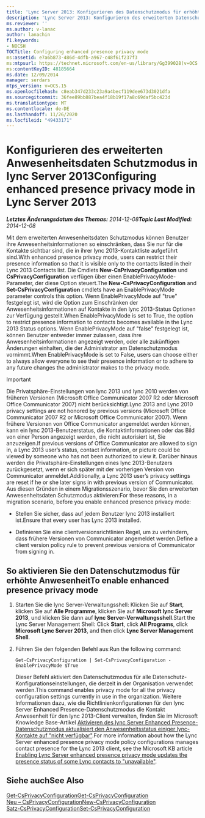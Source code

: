 ```yaml
---
title: 'Lync Server 2013: Konfigurieren des Datenschutzmodus für erhöhte Anwesenheit'
description: 'Lync Server 2013: Konfigurieren des erweiterten Datenschutzmodus für Anwesenheitsinformationen.'
ms.reviewer: ''
ms.author: v-lanac
author: lanachin
f1.keywords:
- NOCSH
TOCTitle: Configuring enhanced presence privacy mode
ms:assetid: e7a6b873-486d-4dfb-a967-c48f61f237f3
ms:mtpsurl: https://technet.microsoft.com/en-us/library/Gg399028(v=OCS.15)
ms:contentKeyID: 48185664
ms.date: 12/09/2014
manager: serdars
mtps_version: v=OCS.15
ms.openlocfilehash: c8eab347d233c23a9a4becf119dee673d3021dfa
ms.sourcegitcommit: 36fee89bb887bea4f18b19f17a8c69daf5bc423d
ms.translationtype: MT
ms.contentlocale: de-DE
ms.lasthandoff: 11/26/2020
ms.locfileid: "49433171"
---
```

# <a name="configuring-enhanced-presence-privacy-mode-in-lync-server-2013"></a><span data-ttu-id="05008-103">Konfigurieren des erweiterten Anwesenheitsdaten Schutzmodus in lync Server 2013</span><span class="sxs-lookup"><span data-stu-id="05008-103">Configuring enhanced presence privacy mode in Lync Server 2013</span></span>

<div data-xmlns="http://www.w3.org/1999/xhtml">

<div class="topic" data-xmlns="http://www.w3.org/1999/xhtml" data-msxsl="urn:schemas-microsoft-com:xslt" data-cs="https://msdn.microsoft.com/">

<div data-asp="https://msdn2.microsoft.com/asp">



</div>

<div id="mainSection">

<div id="mainBody"><span data-ttu-id="05008-104">

<span> </span></span><span class="sxs-lookup"><span data-stu-id="05008-104">

<span> </span></span></span>

<span data-ttu-id="05008-105">_**Letztes Änderungsdatum des Themas:** 2014-12-08_</span><span class="sxs-lookup"><span data-stu-id="05008-105">_**Topic Last Modified:** 2014-12-08_</span></span>

<span data-ttu-id="05008-106">Mit dem erweiterten Anwesenheitsdaten Schutzmodus können Benutzer ihre Anwesenheitsinformationen so einschränken, dass Sie nur für die Kontakte sichtbar sind, die in ihrer lync 2013-Kontaktliste aufgeführt sind.</span><span class="sxs-lookup"><span data-stu-id="05008-106">With enhanced presence privacy mode, users can restrict their presence information so that it is visible only to the contacts listed in their Lync 2013 Contacts list.</span></span> <span data-ttu-id="05008-107">Die Cmdlets **New-CsPrivacyConfiguration** und **CsPrivacyConfiguration** verfügen über einen EnablePrivacyMode-Parameter, der diese Option steuert.</span><span class="sxs-lookup"><span data-stu-id="05008-107">The **New-CsPrivacyConfiguration** and **Set-CsPrivacyConfiguration** cmdlets have an EnablePrivacyMode parameter controls this option.</span></span> <span data-ttu-id="05008-108">Wenn EnablePrivacyMode auf "true" festgelegt ist, wird die Option zum Einschränken der Anwesenheitsinformationen auf Kontakte in den lync 2013-Status Optionen zur Verfügung gestellt.</span><span class="sxs-lookup"><span data-stu-id="05008-108">When EnablePrivacyMode is set to True, the option to restrict presence information to contacts becomes available in the Lync 2013 Status options.</span></span> <span data-ttu-id="05008-109">Wenn EnablePrivacyMode auf "false" festgelegt ist, können Benutzer entweder immer zulassen, dass ihre Anwesenheitsinformationen angezeigt werden, oder alle zukünftigen Änderungen einhalten, die der Administrator am Datenschutzmodus vornimmt.</span><span class="sxs-lookup"><span data-stu-id="05008-109">When EnablePrivacyMode is set to False, users can choose either to always allow everyone to see their presence information or to adhere to any future changes the administrator makes to the privacy mode.</span></span>

<div>


> [!IMPORTANT]  
> <span data-ttu-id="05008-110">Die Privatsphäre-Einstellungen von lync 2013 und lync 2010 werden von früheren Versionen (Microsoft Office Communicator 2007 R2 oder Microsoft Office Communicator 2007) nicht berücksichtigt.</span><span class="sxs-lookup"><span data-stu-id="05008-110">Lync 2013 and Lync 2010 privacy settings are not honored by previous versions (Microsoft Office Communicator 2007 R2 or Microsoft Office Communicator 2007).</span></span> <span data-ttu-id="05008-111">Wenn frühere Versionen von Office Communicator angemeldet werden können, kann ein lync 2013-Benutzerstatus, die Kontaktinformationen oder das Bild von einer Person angezeigt werden, die nicht autorisiert ist, Sie anzuzeigen.</span><span class="sxs-lookup"><span data-stu-id="05008-111">If previous versions of Office Communicator are allowed to sign in, a Lync 2013 user’s status, contact information, or picture could be viewed by someone who has not been authorized to view it.</span></span> <span data-ttu-id="05008-112">Darüber hinaus werden die Privatsphäre-Einstellungen eines lync 2013-Benutzers zurückgesetzt, wenn er sich später mit der vorherigen Version von Communicator anmeldet.</span><span class="sxs-lookup"><span data-stu-id="05008-112">Additionally, a Lync 2013 user’s privacy settings are reset if he or she later signs in with previous version of Communicator.</span></span><BR><span data-ttu-id="05008-113">Aus diesen Gründen in einem Migrationsszenario, bevor Sie den erweiterten Anwesenheitsdaten Schutzmodus aktivieren:</span><span class="sxs-lookup"><span data-stu-id="05008-113">For these reasons, in a migration scenario, before you enable enhanced presence privacy mode:</span></span> 
> <UL>
> <LI>
> <P><span data-ttu-id="05008-114">Stellen Sie sicher, dass auf jedem Benutzer lync 2013 installiert ist.</span><span class="sxs-lookup"><span data-stu-id="05008-114">Ensure that every user has Lync 2013 installed.</span></span></P>
> <LI>
> <P><span data-ttu-id="05008-115">Definieren Sie eine clientversionsrichtlinien Regel, um zu verhindern, dass frühere Versionen von Communicator angemeldet werden.</span><span class="sxs-lookup"><span data-stu-id="05008-115">Define a client version policy rule to prevent previous versions of Communicator from signing in.</span></span></P></LI></UL>



</div>

<div>

## <a name="to-enable-enhanced-presence-privacy-mode"></a><span data-ttu-id="05008-116">So aktivieren Sie den Datenschutzmodus für erhöhte Anwesenheit</span><span class="sxs-lookup"><span data-stu-id="05008-116">To enable enhanced presence privacy mode</span></span>

1.  <span data-ttu-id="05008-117">Starten Sie die lync Server-Verwaltungsshell: Klicken Sie auf **Start**, klicken Sie auf **Alle Programme**, klicken Sie auf **Microsoft lync Server 2013**, und klicken Sie dann auf **lync Server-Verwaltungsshell**.</span><span class="sxs-lookup"><span data-stu-id="05008-117">Start the Lync Server Management Shell: Click **Start**, click **All Programs**, click **Microsoft Lync Server 2013**, and then click **Lync Server Management Shell**.</span></span>

2.  <span data-ttu-id="05008-118">Führen Sie den folgenden Befehl aus:</span><span class="sxs-lookup"><span data-stu-id="05008-118">Run the following command:</span></span>
    
        Get-CsPrivacyConfiguration | Set-CsPrivacyConfiguration -EnablePrivacyMode $True
    
    <span data-ttu-id="05008-119">Dieser Befehl aktiviert den Datenschutzmodus für alle Datenschutz-Konfigurationseinstellungen, die derzeit in der Organisation verwendet werden.</span><span class="sxs-lookup"><span data-stu-id="05008-119">This command enables privacy mode for all the privacy configuration settings currently in use in the organization.</span></span> <span data-ttu-id="05008-120">Weitere Informationen dazu, wie die Richtlinienkonfigurationen für den lync Server Enhanced Presence-Datenschutzmodus die Kontakt Anwesenheit für den lync 2013-Client verwalten, finden Sie im Microsoft Knowledge Base-Artikel [Aktivieren des lync Server Enhanced Presence-Datenschutzmodus aktualisiert den Anwesenheitsstatus einiger lync-Kontakte auf "nicht verfügbar"](https://support.microsoft.com/kb/3020057).</span><span class="sxs-lookup"><span data-stu-id="05008-120">For more information about how the Lync Server enhanced presence privacy mode policy configurations manages contact presence for the Lync 2013 client, see the Microsoft KB article [Enabling Lync Server enhanced presence privacy mode updates the presence status of some Lync contacts to "unavailable"](https://support.microsoft.com/kb/3020057).</span></span>

</div>

<div>

## <a name="see-also"></a><span data-ttu-id="05008-121">Siehe auch</span><span class="sxs-lookup"><span data-stu-id="05008-121">See Also</span></span>


[<span data-ttu-id="05008-122">Get-CsPrivacyConfiguration</span><span class="sxs-lookup"><span data-stu-id="05008-122">Get-CsPrivacyConfiguration</span></span>](https://docs.microsoft.com/powershell/module/skype/Get-CsPrivacyConfiguration)  
[<span data-ttu-id="05008-123">Neu – CsPrivacyConfiguration</span><span class="sxs-lookup"><span data-stu-id="05008-123">New-CsPrivacyConfiguration</span></span>](https://docs.microsoft.com/powershell/module/skype/New-CsPrivacyConfiguration)  
[<span data-ttu-id="05008-124">Satz-CsPrivacyConfiguration</span><span class="sxs-lookup"><span data-stu-id="05008-124">Set-CsPrivacyConfiguration</span></span>](https://docs.microsoft.com/powershell/module/skype/Set-CsPrivacyConfiguration)  
  

<span data-ttu-id="05008-125"></div>

</div>

<span> </span>

</div>

</div>

</span><span class="sxs-lookup"><span data-stu-id="05008-125"></div>

</div>

<span> </span>

</div>

</div>

</span></span></div>

